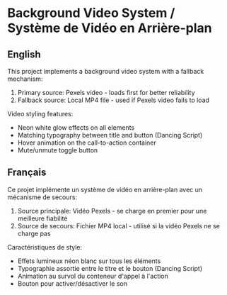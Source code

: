 # Background Video System / Système de Vidéo en Arrière-plan

## English
This project implements a background video system with a fallback mechanism:
1. Primary source: Pexels video - loads first for better reliability
2. Fallback source: Local MP4 file - used if Pexels video fails to load

Video styling features:
- Neon white glow effects on all elements
- Matching typography between title and button (Dancing Script)
- Hover animation on the call-to-action container
- Mute/unmute toggle button

## Français
Ce projet implémente un système de vidéo en arrière-plan avec un mécanisme de secours:
1. Source principale: Vidéo Pexels - se charge en premier pour une meilleure fiabilité
2. Source de secours: Fichier MP4 local - utilisé si la vidéo Pexels ne se charge pas

Caractéristiques de style:
- Effets lumineux néon blanc sur tous les éléments
- Typographie assortie entre le titre et le bouton (Dancing Script)
- Animation au survol du conteneur d'appel à l'action
- Bouton pour activer/désactiver le son